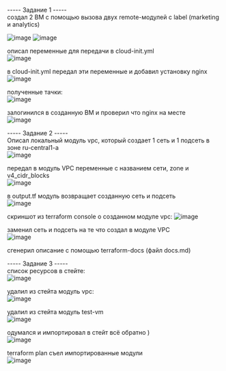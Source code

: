 ----- Задание 1 -----   
создал 2 ВМ с помощью вызова двух remote-модулей с label (marketing и analytics)    

![image](https://github.com/user-attachments/assets/be2c9aae-ad35-44e8-b1c7-f68b596fcee0)
![image](https://github.com/user-attachments/assets/8ff9520b-8386-4531-9861-e8c889ce446a)

описал переменные для передачи в cloud-init.yml    
![image](https://github.com/user-attachments/assets/85d4054a-baf8-4de8-8835-3f0f9eefea40)

в cloud-init.yml передал эти переменные и добавил установку nginx  
![image](https://github.com/user-attachments/assets/5de036c6-fcdf-4f85-877b-af1ee57c93f1)

полученные тачки:   
![image](https://github.com/user-attachments/assets/17d8e6fe-cc97-4acc-829f-5a97ba4c1072)

залогинился в созданную ВМ и проверил что nginx на месте    
![image](https://github.com/user-attachments/assets/ba9a5faa-1539-4836-b427-52a566011f7f)


----- Задание 2 -----   
Описал локальный модуль vpc, который создает 1 сеть и 1 подсеть в зоне ru-central1-a    
![image](https://github.com/user-attachments/assets/c482c253-5e78-4120-afb5-0b56ff89fe50)

передал в модуль VPC переменные с названием сети, zone и v4_cidr_blocks   
![image](https://github.com/user-attachments/assets/bdc0de7f-5387-4f1f-b7a1-d537cdf1c1b2)

в output.tf модуль возвращает созданную сеть и подсеть    
![image](https://github.com/user-attachments/assets/48c8671f-ecc4-40d9-ac5e-df8498126049)

скриншот из terraform console о созданном модуле vpc:
![image](https://github.com/user-attachments/assets/eb69d04f-2fa4-4740-93e5-a3e3fd7ef55f)

заменил сеть и подсеть на те что создал в модуле VPC    
![image](https://github.com/user-attachments/assets/ddc4e511-d0e3-44e3-b315-2f564d9d2cbd)

сгенерил описание с помощью terraform-docs (файл docs.md)

----- Задание 3 -----  
 список ресурсов в стейте:   
 ![image](https://github.com/user-attachments/assets/d90dfb4b-179d-4f13-a348-42a7aee70ec7)

 удалил из стейта модуль vpc:   
 ![image](https://github.com/user-attachments/assets/8275785b-ffbd-44a3-973c-eb3271d6a1b7)
 
 удалил из стейта модуль test-vm   
 ![image](https://github.com/user-attachments/assets/a0d4f03a-db7e-40b1-9e9f-8d59af5efcc9)

 одумался и импортировал в стейт всё обратно )  
 ![image](https://github.com/user-attachments/assets/747836b9-d53c-4e16-8a90-6759ec8a7cad)

 terraform plan съел импортированные модули   
 ![image](https://github.com/user-attachments/assets/2fcee985-d694-4ce3-b261-16e6462782ee)




 



